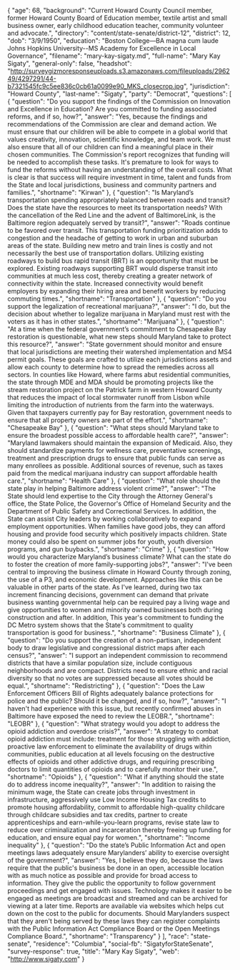 {
  "age": 68,
  "background": "Current Howard County Council member, former Howard County Board of Education member, textile artist and small business owner, early childhood education teacher, community volunteer and advocate.",
  "directory": "content/state-senate/district-12",
  "district": 12,
  "dob": "3/9/1950",
  "education": "Boston College—BA magna cum laude  Johns Hopkins University--MS Academy for Excellence in Local Governance",
  "filename": "mary-kay-sigaty.md",
  "full-name": "Mary Kay Sigaty",
  "general-only": false,
  "headshot": "http://surveygizmoresponseuploads.s3.amazonaws.com/fileuploads/296249/4297291/44-b7321545fc9c5ee836c0cb61a0099e90_MKS_closecrop.jpg",
  "jurisdiction": "Howard County",
  "last-name": "Sigaty",
  "party": "Democrat",
  "questions": [
    {
      "question": "Do you support the findings of the Commission on Innovation and Excellence in Education? Are you committed to funding associated reforms, and if so, how?",
      "answer": "Yes, because the findings and recommendations of the Commission are clear and demand action. We must ensure that our children will be able to compete in a global world that values creativity, innovation, scientific knowledge, and team work. We must also ensure that all of our children can find a meaningful place in their chosen communities. The Commission's report recognizes that funding will be needed to accomplish these tasks. It's premature to look for ways to fund the reforms without having an understanding of the overall costs. What is clear is that success will require investment in time, talent and funds from the State and local jurisdictions, business and community partners and families.",
      "shortname": "Kirwan"
    },
    {
      "question": "Is Maryland’s transportation spending appropriately balanced between roads and transit? Does the state have the resources to meet its transportation needs? With the cancellation of the Red Line and the advent of BaltimoreLink, is the Baltimore region adequately served by transit?",
      "answer": "Roads continue to be favored over transit. This transportation funding prioritization adds to congestion and the headache of getting to work in urban and suburban areas of the state.  Building new metro and train lines is costly and not necessarily the best use of transportation dollars. Utilizing existing roadways to build bus rapid transit (BRT) is an opportunity that must be explored.  Existing roadways supporting BRT would disperse transit into communities at much less cost, thereby creating a greater network of connectivity within the state. Increased connectivity would benefit employers by expanding their hiring area and benefit workers by reducing commuting times.",
      "shortname": "Transportation"
    },
    {
      "question": "Do you support the legalization of recreational marijuana?",
      "answer": "I do, but the decision about whether to legalize marijuana in Maryland must rest with the voters as it has in other states.",
      "shortname": "Marijuana"
    },
    {
      "question": "At a time when the federal government’s commitment to Chesapeake Bay restoration is questionable, what new steps should Maryland take to protect this resource?",
      "answer": "State government should monitor and ensure that local jurisdictions are meeting their watershed implementation and MS4 permit goals. These goals are crafted to utilize each jurisdictions assets and allow each county to determine how to spread the remedies across all sectors. In counties like Howard, where farms abut residential communities, the state through MDE and MDA should be promoting projects like the stream restoration project on the Patrick farm in western Howard County that reduces the impact of local stormwater runoff from Lisbon while limiting the introduction of nutrients from the farm into the waterways. Given that taxpayers currently pay for Bay restoration, government needs to ensure that all property owners are part of the effort.",
      "shortname": "Chesapeake Bay"
    },
    {
      "question": "What steps should Maryland take to ensure the broadest possible access to affordable health care?",
      "answer": "Maryland lawmakers should maintain the expansion of Medicaid.  Also, they should standardize payments for wellness care, preventative screenings, treatment and prescription drugs to ensure that public funds can serve as many enrollees as possible.  Additional sources of revenue, such as taxes paid from the medical marijuana industry can support affordable health care.",
      "shortname": "Health Care"
    },
    {
      "question": "What role should the state play in helping Baltimore address violent crime?",
      "answer": "The State should lend expertise to the City through the Attorney General's office, the State Police, the Governor's Office of Homeland Security and the Department of Public Safety and Correctional Services. In addition, the State can assist City leaders by working collaboratively to expand employment opportunities.  When families have good jobs, they can afford housing and provide food security which positively impacts children. State money could also be spent on summer jobs for youth, youth diversion programs, and gun buybacks.",
      "shortname": "Crime"
    },
    {
      "question": "How would you characterize Maryland’s business climate? What can the state do to foster the creation of more family-supporting jobs?",
      "answer": "I've been central to improving the business climate in Howard County through zoning, the use of a P3, and economic development. Approaches like this can be valuable in other parts of the state. As I've learned, during two tax increment financing decisions, government can demand that private business wanting governmental help can be required pay a living wage and give opportunities to women and minority owned businesses both during construction and after. In addition, This year's commitment to funding the DC Metro system shows that the State's commitment to quality transportation is good for business.",
      "shortname": "Business Climate"
    },
    {
      "question": "Do you support the creation of a non-partisan, independent body to draw legislative and congressional district maps after each census?",
      "answer": "I support an independent commission to recommend districts that have a similar population size, include contiguous neighborhoods and are compact.  Districts need to ensure ethnic and racial diversity so that no votes are suppressed because all votes should be equal.",
      "shortname": "Redistricting"
    },
    {
      "question": "Does the Law Enforcement Officers Bill of Rights adequately balance protections for police and the public? Should it be changed, and if so, how?",
      "answer": "I haven't had experience with this issue, but recently confirmed abuses in Baltimore have exposed the need to review the LEOBR.",
      "shortname": "LEOBR"
    },
    {
      "question": "What strategy would you adopt to address the opioid addiction and overdose crisis?",
      "answer": "A strategy to combat opioid addiction must include: treatment for those struggling with addiction, proactive law enforcement to eliminate the availability of drugs within communities, public education at all levels focusing on the destructive effects of opioids and other addictive drugs, and requiring prescribing doctors to limit quantities of opioids and to carefully monitor their use.",
      "shortname": "Opioids"
    },
    {
      "question": "What if anything should the state do to address income inequality?",
      "answer": "In addition to raising the minimum wage, the State can create jobs through investment in infrastructure, aggressively use Low Income Housing Tax credits to promote housing affordability,  commit to affordable high-quality childcare through childcare subsidies and tax credits, partner to create apprenticeships and earn-while-you-learn programs, revise state law to reduce over criminalization and incarceration thereby freeing up funding for education, and ensure equal pay for women.",
      "shortname": "Income inequality"
    },
    {
      "question": "Do the state’s Public Information Act and open meetings laws adequately ensure Marylanders’ ability to exercise oversight of the government?",
      "answer": "Yes, I believe they do, because the laws require that the public's business be done in an open, accessible location with as much notice as possible and provide for broad access to information. They give the public the opportunity to follow government proceedings and get engaged with issues. Technology makes it easier to be engaged as meetings are broadcast and streamed and can be archived for viewing at a later time. Reports are available via websites which helps cut down on the cost to the public for documents. Should Marylanders suspect that they aren't being served by these laws they can register complaints with the Public Information Act Compliance Board or the Open Meetings Compliance Board.",
      "shortname": "Transparency"
    }
  ],
  "race": "state-senate",
  "residence": "Columbia",
  "social-fb": "SigatyforStateSenate",
  "survey-response": true,
  "title": "Mary Kay Sigaty",
  "web": "http://www.sigaty.com"
}
